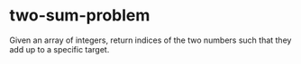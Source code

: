 # two-sum-problem
Given an array of integers, return indices of the two numbers such that they add up to a specific target.
